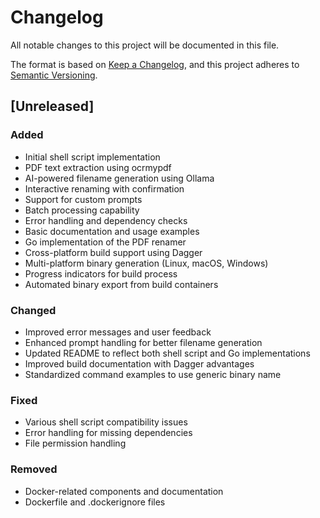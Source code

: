 # Changelog

All notable changes to this project will be documented in this file.

The format is based on [Keep a Changelog](https://keepachangelog.com/en/1.1.0/),
and this project adheres to [Semantic Versioning](https://semver.org/spec/v2.0.0.html).

## [Unreleased]

### Added
- Initial shell script implementation
- PDF text extraction using ocrmypdf
- AI-powered filename generation using Ollama
- Interactive renaming with confirmation
- Support for custom prompts
- Batch processing capability
- Error handling and dependency checks
- Basic documentation and usage examples
- Go implementation of the PDF renamer
- Cross-platform build support using Dagger
- Multi-platform binary generation (Linux, macOS, Windows)
- Progress indicators for build process
- Automated binary export from build containers

### Changed
- Improved error messages and user feedback
- Enhanced prompt handling for better filename generation
- Updated README to reflect both shell script and Go implementations
- Improved build documentation with Dagger advantages
- Standardized command examples to use generic binary name

### Fixed
- Various shell script compatibility issues
- Error handling for missing dependencies
- File permission handling

### Removed
- Docker-related components and documentation
- Dockerfile and .dockerignore files
